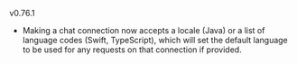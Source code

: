 v0.76.1

- Making a chat connection now accepts a locale (Java) or a list of language codes (Swift, TypeScript), which will set the default language to be used for any requests on that connection if provided.
